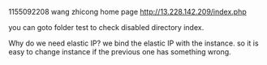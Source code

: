 1155092208 wang zhicong
home page http://13.228.142.209/index.php

you can goto folder test to check disabled directory index. 

Why do we need elastic IP?
we bind the elastic IP with the instance. so it is easy to change instance if the previous one has something wrong. 